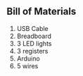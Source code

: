 ## Bill of Materials

1. USB Cable
2. Breadboard
3. 3 LED lights
4. 3 registers
5. Arduino 
6. 5 wires

